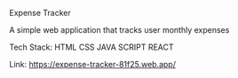 Expense Tracker

A simple web application that tracks user monthly expenses

Tech Stack:
HTML
CSS
JAVA SCRIPT
REACT

Link: https://expense-tracker-81f25.web.app/
